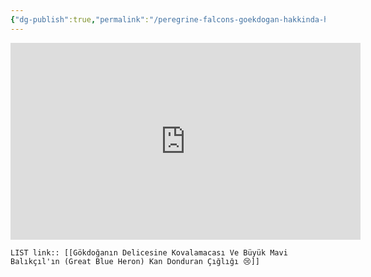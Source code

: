 ```yaml
---
{"dg-publish":true,"permalink":"/peregrine-falcons-goekdogan-hakkinda-hersey/goekdogan-atak-anlari-4-k-tuerkce-altyazili/goekdoganin-delicesine-kovalamacasi-ve-bueyuek-mavi-balikcil-in-great-blue-heron-kan-donduran-cigligi/"}
---
```


<iframe width="560" height="315" src="https://www.youtube.com/embed/XITEuZh1A2g?si=zp7CZLc5_HRanw0r" title="YouTube video player" frameborder="0" allow="accelerometer; autoplay; clipboard-write; encrypted-media; gyroscope; picture-in-picture; web-share" referrerpolicy="strict-origin-when-cross-origin" allowfullscreen></iframe>

`LIST link:: [[Gökdoğanın Delicesine Kovalamacası Ve Büyük Mavi Balıkçıl'ın (Great Blue Heron) Kan Donduran Çığlığı 😢]] `

